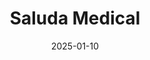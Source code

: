---  
layout: startup_page  
title: "Saluda Medical"  
id: "saludamedical.com"  
permalink: "/saludamedicalsaludamedical.com01102025/"  
website: "https://www.saludamedical.com/"  
funding_round: ""  
funding_amount: "$100M"  
investors: "Redmile Group, Wellington Management, TPG Life Sciences Innovation, Fidelity Management & Research Company, Action Potential Venture Capital, funds and accounts advised by T. Rowe Price Associates, Inc., Piper Heartland Healthcare Capital"  
about: "Saluda Medical is a commercial-stage medical device company developing treatments for chronic neurological conditions using a closed-loop, dose-control neuromodulation platform. Its flagship product, the Evoke® System, is a spinal cord stimulation system for chronic pain management that automatically adjusts therapy based on real-time neurophysiological feedback for more consistent and effective pain relief. This innovative approach aims to improve outcomes for patients suffering from chronic pain."  
markets: "Medtech, Medical Device, Neurology, HealthTech"  
hq: "Artarmon, New South Wales, Australia"  
founded_year: "2013"  
linkedin: "https://www.linkedin.com/company/saluda-medical"  
twitter: ""  
instagram: ""  
facebook: "https://www.facebook.com/SaludaMedical"  
crunchbase: "https://www.crunchbase.com/organization/saluda-medical?utm_source=linkedin&utm_medium=referral&utm_campaign=linkedin_companies&utm_content=profile_cta_anon&trk=funding_crunchbase"  
pitchbook: "https://pitchbook.com/profiles/company/56116-99"  

date_display: "10-Jan-2025"  
date: "2025-01-10"

# SEO Optimization  
meta_title: "Saluda Medical -  Funding ($100M)"  
meta_description: "Saluda Medical, Saluda Medical is a commercial-stage medical device company developing treatments for chronic neurological conditions using a closed-loop, dose-contro..."  
meta_keywords: "Saluda Medical, Medtech, Medical Device, Neurology, HealthTech,  funding"  
canonical_url: "https://startup.projectstartups.com/saludamedicalsaludamedical.com01102025/"  
---